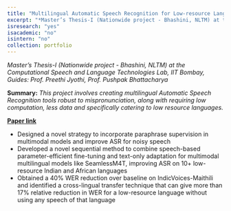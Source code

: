 ```yaml
---
title: "Multilingual Automatic Speech Recognition for Low-resource Languages"
excerpt: "*Master’s Thesis-I (Nationwide project - Bhashini, NLTM) at the Computational Speech and Language Technologies Lab, IIT Bombay, Guides: Prof. Preethi Jyothi, Prof. Pushpak Bhattacharya*"
isresearch: "yes"
isacademic: "no"
isintern: "no"
collection: portfolio
---
```


*Master’s Thesis-I (Nationwide project - Bhashini, NLTM) at the Computational Speech and Language Technologies Lab, IIT Bombay, Guides: Prof. Preethi Jyothi, Prof. Pushpak Bhattacharya*

**Summary:** *This project involves creating multilingual Automatic Speech Recognition tools robust to mispronunciation, along with requiring low computation, less data and specifically catering to low resource languages.*

[**Paper link**](https://arxiv.org/pdf/2410.13445)

* Designed a novel strategy to incorporate paraphrase supervision in multimodal models and improve ASR for noisy speech
* Developed a novel sequential method to combine speech-based parameter-efficient fine-tuning and text-only adaptation for multimodal multilingual models like SeamlessM4T, improving ASR on 10+ low-resource Indian and African languages
* Obtained a 40% WER reduction over baseline on IndicVoices-Maithili and identified a cross-lingual transfer technique that can give more than 17% relative reduction in WER for a low-resource language without using any speech of that language
